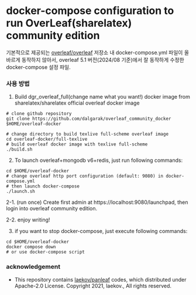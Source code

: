 # docker-compose configuration to run OverLeaf(sharelatex) community edition

기본적으로 제공되는 [overleaf/overleaf](https://github.com/overleaf/overleaf) 저장소 내 docker-compose.yml 파일이 올바르게 동작하지 않아서, overleaf 5.1 버전(2024/08 기준)에서 잘 동작하게 수정한 docker-compose 설정 파일.

### 사용 방법
1. Build dgr_overleaf_full(change name what you want!) docker image from sharelatex/sharelatex official overleaf docker image
```
# clone github repository
git clone https://github.com/dalgarak/overleaf_community_docker $HOME/overleaf-docker

# change directory to build texlive full-scheme overleaf image
cd overleaf-docker/full-texlive
# build overleaf docker image with texlive full-scheme
./build.sh
```

2. To launch overleaf+mongodb v6+redis, just run following commands:
```
cd $HOME/overleaf-docker
# change overleaf http port configuration (default: 9080) in docker-compose.yml
# then launch docker-compose
./launch.sh
```

2-1. (run once) Create first admin at https://localhost:9080/launchpad, then login into overleaf community edition. 

2-2. enjoy writing!

3. if you want to stop docker-compose, just execute following commands:
```
cd $HOME/overleaf-docker
docker compose down
# or use docker-compose script
```

### acknowledgement
 * This repository contains [laekov/panleaf](https://github.com/laekov/panleaf) codes, which distributed under Apache-2.0 License. Copyright 2021, laekov., All rights reserved.
